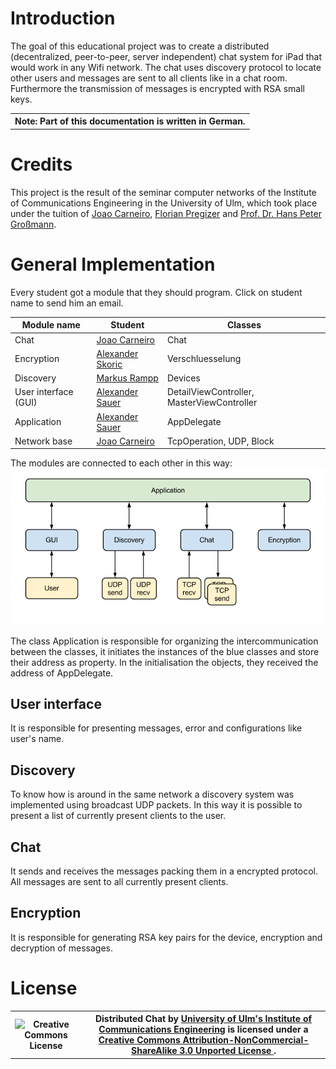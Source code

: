 Introduction
============

The goal of this educational project was to create a distributed (decentralized,
peer-to-peer, server independent) chat system for iPad that would work in any
Wifi network. The chat uses discovery protocol to locate other users and
messages are sent to all clients like in a chat room.  Furthermore the
transmission of messages is encrypted with RSA small keys.

<table>
  <tr>
    <th>Note: Part of this documentation is written in German.</th>
  </tr>
</table>

Credits
=======

This project is the result of the seminar computer networks of the Institute of
Communications Engineering in the University of Ulm, which took place under the
tuition of [Joao Carneiro](mailto:joao.flavio@gmail.com), [Florian
Pregizer](mailto:florian.pregizer@uni-ulm.de) and [Prof. Dr. Hans Peter
Großmann](mailto:hans-peter.grossmann@uni-ulm.de).

General Implementation
======================

Every student got a module that they should program. Click on student name to
send him an email.

 Module name          | Student                                                | Classes
 -------------------- | ------------------------------------------------------ | ------------------------------------------
 Chat                 | [Joao Carneiro](mailto:joao.flavio@gmail.com)          | Chat
 Encryption           | [Alexander Skoric](mailto:alexander.skoric@uni-ulm.de) | Verschluesselung
 Discovery            | [Markus Rampp](mailto:markus.rampp@uni-ulm.de)         | Devices
 User interface (GUI) | [Alexander Sauer](mailto:alexander.sauer@uni-ulm.de)   | DetailViewController, MasterViewController
 Application          | [Alexander Sauer](mailto:alexander.sauer@uni-ulm.de)   | AppDelegate
 Network base         | [Joao Carneiro](mailto:joao.flavio@gmail.com)          | TcpOperation, UDP, Block

The modules are connected to each other in this way:
![Module schematic](pictures/schematic.modules.png)

The class Application is responsible for organizing the intercommunication
between the classes, it initiates the instances of the blue classes and store
their address as property. In the initialisation the objects, they received the
address of AppDelegate.

User interface
--------------

It is responsible for presenting messages, error and configurations like
user's name.

Discovery
---------

To know how is around in the same network a discovery system was implemented
using broadcast UDP packets. In this way it is possible to present a list of
currently present clients to the user.

Chat
----

It sends and receives the messages packing them in a encrypted protocol. All
messages are sent to all currently present clients.

Encryption
----------

It is responsible for generating RSA key pairs for the device, encryption and
decryption of messages.

License
=======

<table style="background-color=white;" >
  <tr>
    <th width="100" >
      <img alt="Creative Commons License" style="border-width:0" src="http://i.creativecommons.org/l/by-nc-sa/3.0/88x31.png" />
    </th>
    <th>
      Distributed Chat by
      <a href="http://www.uni-ulm.de/in/nt/staff/research-assistants/pregizer.html" rel="cc:attributionURL">
        University of Ulm's Institute of Communications Engineering</a>
      is licensed under a
      <a rel="license" href="http://creativecommons.org/licenses/by-nc-sa/3.0/deed.en_US">
        Creative Commons Attribution-NonCommercial-ShareAlike 3.0 Unported License
      </a>.
    </th>
  </tr>
</table>
